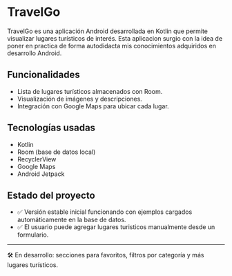 # TravelGo

TravelGo es una aplicación Android desarrollada en Kotlin que permite visualizar lugares turísticos de interés. Esta aplicacion surgio con la idea de poner en practica de 
forma autodidacta mis conocimientos adquiridos en desarrollo Android.  

## Funcionalidades

- Lista de lugares turísticos almacenados con Room.
- Visualización de imágenes y descripciones.
- Integración con Google Maps para ubicar cada lugar.

## Tecnologías usadas

- Kotlin
- Room (base de datos local)
- RecyclerView
- Google Maps
- Android Jetpack

## Estado del proyecto

- ✅ Versión estable inicial funcionando con ejemplos cargados automáticamente en la base de datos.
- ✅ El usuario puede agregar lugares turisticos manualmente desde un formulario.

---

🛠️ En desarrollo: secciones para favoritos, filtros por categoría y más lugares turísticos.
